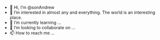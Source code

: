 - 👋 Hi, I’m @sonAndrew
- 👀 I’m interested in almost any and everything. The world is an interesting place.
- 🌱 I’m currently learning ...
- 💞️ I’m looking to collaborate on ...
- 📫 How to reach me ...

<!---
sonAndrew/sonAndrew is a ✨ special ✨ repository because its `README.md` (this file) appears on your GitHub profile.
You can click the Preview link to take a look at your changes.
--->
